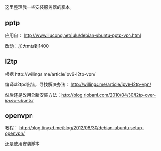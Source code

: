 这里整理我一些安装服务器的脚本。

pptp
----------------

应用自： http://www.ilucong.net/lulu/debian-ubuntu-pptp-vpn.html

改动：加大mtu到1400

l2tp
----------------

根据 http://willings.me/article/ipv6-l2tp-vpn/

编译xl2tpd出错，寻找解决办法： http://willings.me/article/ipv6-l2tp-vpn/

然后还是改用全新安装方法：http://blog.riobard.com/2010/04/30/l2tp-over-ipsec-ubuntu/

openvpn
----------------

教程： http://blog.tinyxd.me/blog/2012/08/30/debian-ubuntu-setup-openvpn/

还是使用安装脚本


